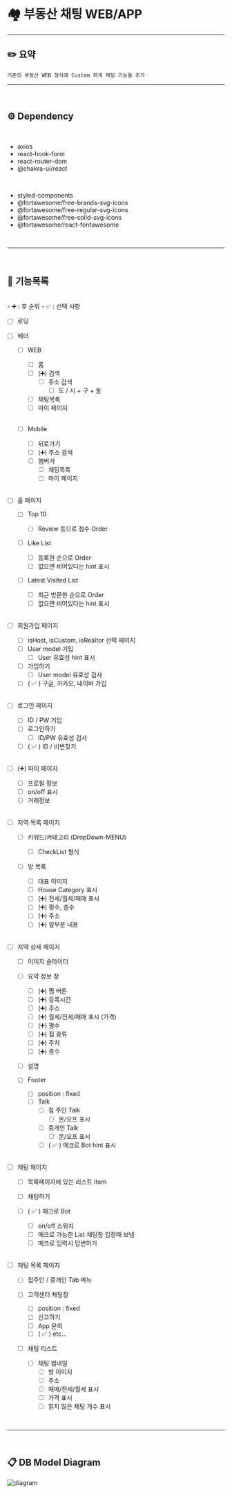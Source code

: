# 🏘️ 부동산 채팅 WEB/APP

---

## ✏️ 요약

    기존의 부동산 WEB 형식에 Custom 하게 채팅 기능을 추가

---

<br />

## ⚙️ Dependency

<br />

- axios
- react-hook-form
- react-router-dom
- @chakra-ui/react

<br/>

- styled-components
- @fortawesome/free-brands-svg-icons
- @fortawesome/free-regular-svg-icons
- @fortawesome/free-solid-svg-icons
- @fortawesome/react-fontawesome

<br />

---

<br />

## 📄 기능목록

<br/>
- ➕ : 후 순위
- ✅ : 선택 사항
<br/>

- [ ] 로딩

- [ ] 헤더

  - [ ] WEB

    - [ ] 홈
    - [ ] (➕) 검색
      - [ ] 주소 검색
        - [ ] 도 / 시 + 구 + 동
    - [ ] 채팅목록
    - [ ] 마이 페이지

    <br />

  - [ ] Mobile

    - [ ] 뒤로가기
    - [ ] (➕) 주소 검색
    - [ ] 햄버거
      - [ ] 채팅목록
      - [ ] 마이 페이지

    <br/>

- [ ] 홈 페이지

  - [ ] Top 10
    - [ ] Review 등으로 점수 Order
  - [ ] Like List
    - [ ] 등록한 순으로 Order
    - [ ] 없으면 비어있다는 hint 표시
  - [ ] Latest Visited List

    - [ ] 최근 방문한 순으로 Order
    - [ ] 없으면 비어있다는 hint 표시

    <br/>

- [ ] 회원가입 페이지

  - [ ] isHost, isCustom, isRealtor 선택 페이지
  - [ ] User model 기입
    - [ ] User 유효성 hint 표시
  - [ ] 가입하기
    - [ ] User model 유효성 검사
  - [ ] ( ✅ ) 구글, 카카오, 네이버 가입

  <br/>

- [ ] 로그인 페이지

  - [ ] ID / PW 기입
  - [ ] 로그인하기
    - [ ] ID/PW 유효성 검사
  - [ ] ( ✅ ) ID / 비번찾기

  <br/>

- [ ] (➕) 마이 페이지

  - [ ] 프로필 정보
  - [ ] on/off 표시
  - [ ] 거래정보

  <br/>

- [ ] 지역 목록 페이지

  - [ ] 키워드/카테고리 (DropDown-MENU)
    - [ ] CheckList 형식
  - [ ] 방 목록

    - [ ] 대표 이미지
    - [ ] House Category 표시
    - [ ] (➕) 전세/월세/매매 표시
    - [ ] (➕) 평수, 층수
    - [ ] (➕) 주소
    - [ ] (➕) 앞부분 내용

    <br/>

- [ ] 지역 상세 페이지

  - [ ] 이미지 슬라이더
  - [ ] 요약 정보 창

    - [ ] (➕) 찜 버튼
    - [ ] (➕) 등록시간
    - [ ] (➕) 주소
    - [ ] (➕) 월세/전세/매매 표시 (가격)
    - [ ] (➕) 평수
    - [ ] (➕) 집 종류
    - [ ] (➕) 주차
    - [ ] (➕) 층수

  - [ ] 설명
  - [ ] Footer

    - [ ] position : fixed
    - [ ] Talk
      - [ ] 집 주인 Talk
        - [ ] 온/오프 표시
      - [ ] 중개인 Talk
        - [ ] 온/오프 표시
      - [ ] ( ✅ ) 매크로 Bot hint 표시

    <br/>

- [ ] 채팅 페이지

  - [ ] 목록페이지에 있는 리스트 Item
  - [ ] 채팅하기
  - [ ] ( ✅ ) 매크로 Bot

    - [ ] on/off 스위치
    - [ ] 매크로 가능한 List 채팅창 입장때 보냄
    - [ ] 매크로 입력시 답변하기

    <br />

- [ ] 채팅 목록 페이지

  - [ ] 집주인 / 중개인 Tab 메뉴
  - [ ] 고객센터 채팅창
    - [ ] position : fixed
    - [ ] 신고하기
    - [ ] App 문의
    - [ ] ( ✅ ) etc...
  - [ ] 채팅 리스트

    - [ ] 채팅 썸네일
      - [ ] 방 이미지
      - [ ] 주소
      - [ ] 매매/전세/월세 표시
      - [ ] 가격 표시
      - [ ] 읽지 않은 채팅 개수 표시

<br />

---

<br />

## 📋 DB Model Diagram

![diagram](https://velog.velcdn.com/images/hugh0223/post/e6abb1ec-5b59-4b1c-9028-35ae68a412c7/image.png)

<br />
